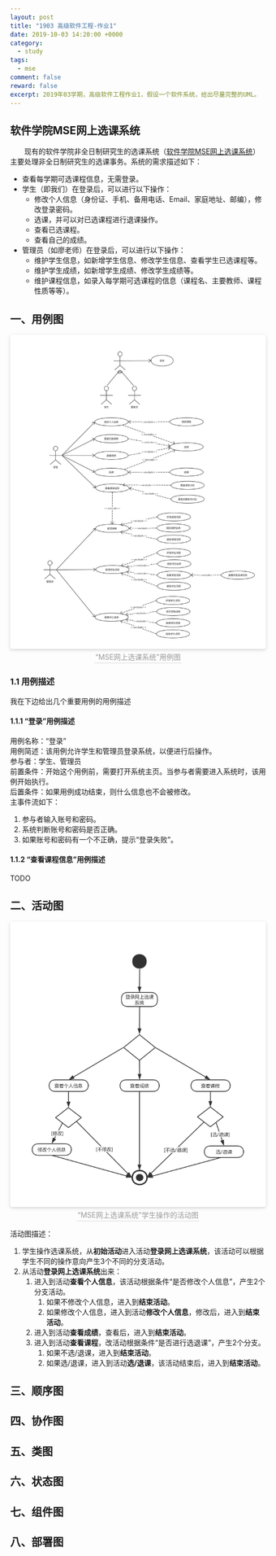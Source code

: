 ```yaml
---
layout: post
title: "1903 高级软件工程-作业1"
date: 2019-10-03 14:20:00 +0000
category:
  - study
tags:
  - mse
comment: false
reward: false
excerpt: 2019年03学期，高级软件工程作业1，假设一个软件系统，给出尽量完整的UML。
---
```


## 软件学院MSE网上选课系统

&emsp;&emsp;现有的软件学院非全日制研究生的选课系统（[软件学院MSE网上选课系统](http://www.fdmse.fudan.edu.cn/fdmse-1516/Default.aspx)）主要处理非全日制研究生的选课事务。系统的需求描述如下：

- 查看每学期可选课程信息，无需登录。
- 学生（即我们）在登录后，可以进行以下操作：
  - 修改个人信息（身份证、手机、备用电话、Email、家庭地址、邮编），修改登录密码。
  - 选课，并可以对已选课程进行退课操作。
  - 查看已选课程。
  - 查看自己的成绩。
- 管理员（如廖老师）在登录后，可以进行以下操作：
  - 维护学生信息，如新增学生信息、修改学生信息、查看学生已选课程等。
  - 维护学生成绩，如新增学生成绩、修改学生成绩等。
  - 维护课程信息，如录入每学期可选课程的信息（课程名、主要教师、课程性质等等）。

## 一、用例图

<center>
    <img style="border-radius: 0.3125em;
    box-shadow: 0 2px 4px 0 rgba(34,36,38,.12),0 2px 10px 0 rgba(34,36,38,.08);"  src="https://raw.githubusercontent.com/yizhishi/yizhishi.github.io/master/images/1903-a-s-e-p1/use-case.png" />
    <br />
    <div style="color:orange; border-bottom: 1px solid #d9d9d9;
    display: inline-block;
    color: #999;
    padding: 2px;">“MSE网上选课系统”用例图</div>
</center>

### 1.1 用例描述

我在下边给出几个重要用例的用例描述

#### 1.1.1 “登录”用例描述

用例名称：“登录”  
用例简述：该用例允许学生和管理员登录系统，以便进行后操作。  
参与者：学生、管理员  
前置条件：开始这个用例前，需要打开系统主页。当参与者需要进入系统时，该用例开始执行。  
后置条件：如果用例成功结束，则什么信息也不会被修改。  
主事件流如下：

1. 参与者输入账号和密码。
2. 系统判断账号和密码是否正确。
3. 如果账号和密码有一个不正确，提示“登录失败”。

#### 1.1.2 “查看课程信息”用例描述

TODO

## 二、活动图

<center>
    <img style="border-radius: 0.3125em;
    box-shadow: 0 2px 4px 0 rgba(34,36,38,.12),0 2px 10px 0 rgba(34,36,38,.08);"  src="https://raw.githubusercontent.com/yizhishi/yizhishi.github.io/master/images/1903-a-s-e-p1/activity.png" />
    <br />
    <div style="color:orange; border-bottom: 1px solid #d9d9d9;
    display: inline-block;
    color: #999;
    padding: 2px;">“MSE网上选课系统”学生操作的活动图</div>
</center>

活动图描述：

1. 学生操作选课系统，从**初始活动**进入活动**登录网上选课系统**，该活动可以根据学生不同的操作意向产生3个不同的分支活动。
2. 从活动**登录网上选课系统**出来：
   1. 进入到活动**查看个人信息**，该活动根据条件“是否修改个人信息”，产生2个分支活动。
      1. 如果不修改个人信息，进入到**结束活动**。
      2. 如果修改个人信息，进入到活动**修改个人信息**，修改后，进入到**结束活动**。
   2. 进入到活动**查看成绩**，查看后，进入到**结束活动**。
   3. 进入到活动**查看课程**，改活动根据条件“是否进行选退课”，产生2个分支。
      1. 如果不选/退课，进入到**结束活动**。
      2. 如果选/退课，进入到活动**选/退课**，该活动结束后，进入到**结束活动**。

## 三、顺序图

## 四、协作图

## 五、类图

## 六、状态图

## 七、组件图

## 八、部署图

